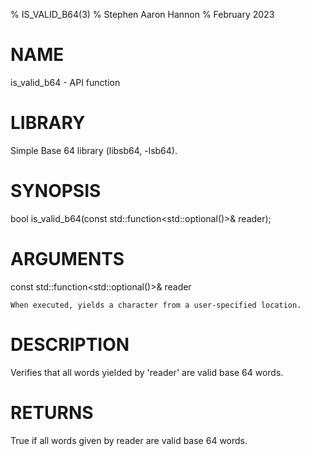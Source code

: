 % IS_VALID_B64(3)
% Stephen Aaron Hannon
% February 2023

# NAME
is_valid_b64 - API function

# LIBRARY
Simple Base 64 library (libsb64, -lsb64).

# SYNOPSIS
bool is_valid_b64(const std::function<std::optional<unsigned char>()>& reader);

# ARGUMENTS
const std::function<std::optional<unsigned char>()>& reader

    When executed, yields a character from a user-specified location.

# DESCRIPTION
Verifies that all words yielded by 'reader' are valid base 64 words.

# RETURNS
True if all words given by reader are valid base 64 words.
